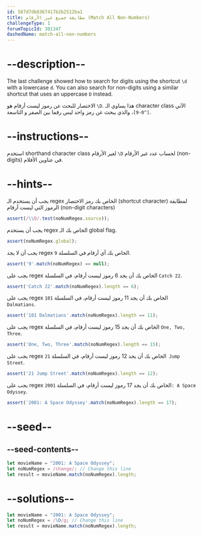 ```yaml
---
id: 587d7db8367417b2b2512ba1
title: مطابقة جميع غير الأرقام (Match All Non-Numbers)
challengeType: 1
forumTopicId: 301347
dashedName: match-all-non-numbers
---
```


# --description--

The last challenge showed how to search for digits using the shortcut `\d` with a lowercase `d`. You can also search for non-digits using a similar shortcut that uses an uppercase `D` instead.

الاختصار للبحث عن رموز ليست أرقام هو `\D`. هذا يساوي الـ character class الآتي `[^0-9]`، والذي يبحث عن رمز واحد ليس رقما بين الصفر و التاسعة.

# --instructions--

استخدم shorthand character class لغير الأرقام `\D` لحساب عدد غير الأرقام (non-digits) في عناوين الأفلام.

# --hints--

يجب أن يستخدم الـ regex الخاص بك رمز الاختصار (shortcut character) لمطابقة الرموز التي ليست أرقام (non-digit characters)

```js
assert(/\\D/.test(noNumRegex.source));
```

يجب أن يستخدم regex الخاص بك الـ global flag.

```js
assert(noNumRegex.global);
```

يجب أن لا يجد regex الخاص بك أي أرقام في السلسلة `9`.

```js
assert('9'.match(noNumRegex) == null);
```

يجب على regex الخاص بك أن يجد 6 رموز ليست أرقام، في السلسلة `Catch 22`.

```js
assert('Catch 22'.match(noNumRegex).length == 6);
```

يجب على regex الخاص بك أن يجد 11 رموز ليست أرقام، في السلسلة `101 Dalmatians`.

```js
assert('101 Dalmatians'.match(noNumRegex).length == 11);
```

يجب على regex الخاص بك أن يجد 15 رموز ليست أرقام، في السلسلة `One, Two, Three`.

```js
assert('One, Two, Three'.match(noNumRegex).length == 15);
```

يجب على regex الخاص بك أن يجد 12 رموز ليست أرقام، في السلسلة `21 Jump Street`.

```js
assert('21 Jump Street'.match(noNumRegex).length == 12);
```

يجب على regex الخاص بك أن يجد 17 رموز ليست أرقام، في السلسلة `2001: A Space Odyssey`.

```js
assert('2001: A Space Odyssey'.match(noNumRegex).length == 17);
```

# --seed--

## --seed-contents--

```js
let movieName = "2001: A Space Odyssey";
let noNumRegex = /change/; // Change this line
let result = movieName.match(noNumRegex).length;
```

# --solutions--

```js
let movieName = "2001: A Space Odyssey";
let noNumRegex = /\D/g; // Change this line
let result = movieName.match(noNumRegex).length;
```
